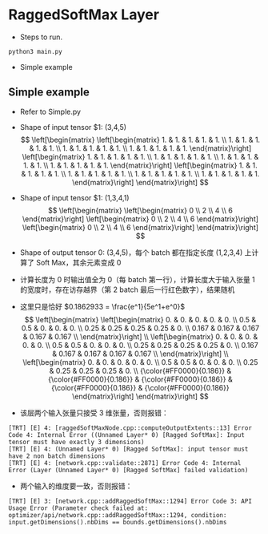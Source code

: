 # RaggedSoftMax Layer

+ Steps to run.

```bash
python3 main.py
```

+ Simple example
## Simple example
+ Refer to Simple.py
+ Shape of input tensor $1: (3,4,5)
$$
\left[\begin{matrix}
    \left[\begin{matrix}
        1. & 1. & 1. & 1. & 1. \\
        1. & 1. & 1. & 1. & 1. \\
        1. & 1. & 1. & 1. & 1. \\
        1. & 1. & 1. & 1. & 1.
    \end{matrix}\right]
    \left[\begin{matrix}
        1. & 1. & 1. & 1. & 1. \\
        1. & 1. & 1. & 1. & 1. \\
        1. & 1. & 1. & 1. & 1. \\
        1. & 1. & 1. & 1. & 1.
    \end{matrix}\right]
    \left[\begin{matrix}
        1. & 1. & 1. & 1. & 1. \\
        1. & 1. & 1. & 1. & 1. \\
        1. & 1. & 1. & 1. & 1. \\
        1. & 1. & 1. & 1. & 1.
    \end{matrix}\right]
\end{matrix}\right]
$$

+ Shape of input tensor $1: (1,3,4,1)
$$
\left[\begin{matrix}
    \left[\begin{matrix}
        0 \\
        2 \\
        4 \\
        6
    \end{matrix}\right]
    \left[\begin{matrix}
        0 \\
        2 \\
        4 \\
        6
    \end{matrix}\right]
    \left[\begin{matrix}
        0 \\
        2 \\
        4 \\
        6
    \end{matrix}\right]
\end{matrix}\right]
$$

+ Shape of output tensor 0: (3,4,5)，每个 batch 都在指定长度 (1,2,3,4) 上计算了 Soft Max，其余元素变成 0
+ 计算长度为 0 时输出值全为 0（每 batch 第一行），计算长度大于输入张量 1 的宽度时，存在访存越界（第 2 batch 最后一行红色数字），结果随机
+ 这里只是恰好 $0.1862933 = \frac{e^1}{5e^1+e^0}$
$$
\left[\begin{matrix}
    \left[\begin{matrix}
        0.    & 0.    & 0.    & 0.    & 0.    \\
        0.5   & 0.5   & 0.    & 0.    & 0.    \\
        0.25  & 0.25  & 0.25  & 0.25  & 0.    \\
        0.167 & 0.167 & 0.167 & 0.167 & 0.167 \\
    \end{matrix}\right] \\
    \left[\begin{matrix}
        0.    & 0.    & 0.    & 0.    & 0.    \\
        0.5   & 0.5   & 0.    & 0.    & 0.    \\
        0.25  & 0.25  & 0.25  & 0.25  & 0.    \\
        0.167 & 0.167 & 0.167 & 0.167 & 0.167 \\
    \end{matrix}\right] \\
    \left[\begin{matrix}
        0.    & 0.    & 0.    & 0.    & 0.    \\
        0.5   & 0.5   & 0.    & 0.    & 0.    \\
        0.25  & 0.25  & 0.25  & 0.25  & 0.    \\
        {\color{#FF0000}{0.186}} & {\color{#FF0000}{0.186}} & {\color{#FF0000}{0.186}} & {\color{#FF0000}{0.186}} & {\color{#FF0000}{0.186}}
    \end{matrix}\right]
\end{matrix}\right]
$$

+ 该层两个输入张量只接受 3 维张量，否则报错：
```
[TRT] [E] 4: [raggedSoftMaxNode.cpp::computeOutputExtents::13] Error Code 4: Internal Error ((Unnamed Layer* 0) [Ragged SoftMax]: Input tensor must have exactly 3 dimensions)
[TRT] [E] 4: (Unnamed Layer* 0) [Ragged SoftMax]: input tensor must have 2 non batch dimensions
[TRT] [E] 4: [network.cpp::validate::2871] Error Code 4: Internal Error (Layer (Unnamed Layer* 0) [Ragged SoftMax] failed validation)
```

+ 两个输入的维度要一致，否则报错：
```
[TRT] [E] 3: [network.cpp::addRaggedSoftMax::1294] Error Code 3: API Usage Error (Parameter check failed at: optimizer/api/network.cpp::addRaggedSoftMax::1294, condition: input.getDimensions().nbDims == bounds.getDimensions().nbDims
```
